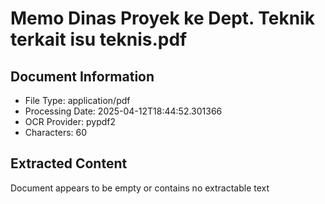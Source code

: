 # Memo Dinas Proyek ke Dept. Teknik terkait isu teknis.pdf

## Document Information
- File Type: application/pdf
- Processing Date: 2025-04-12T18:44:52.301366
- OCR Provider: pypdf2
- Characters: 60

## Extracted Content

Document appears to be empty or contains no extractable text
